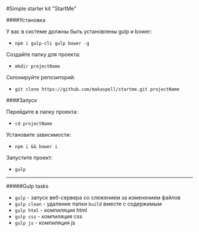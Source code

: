 #Simple starter kit "StartMe"

####Установка

У вас в системе должны быть установлены gulp и bower:
- `npm i gulp-cli gulp bower -g`

Создайте папку для проекта: 
- `mkdir projectName`

Склонируйте репозиторий:
- `git clone https://github.com/makaspell/startme.git projectName`

####Запуск

Перейдите в папку проекта:
- `cd projectName`

Установите зависимости:
- `npm i && bower i`

Запустите проект:
- `gulp`

---

#####Gulp tasks
- `gulp` - запуск веб-сервера со слежением за изменением файлов
- `gulp clean` - удаление папки `build` вместе с содержимым
- `gulp html` - компиляция html
- `gulp css` - компиляция css
- `gulp js` - компиляция js